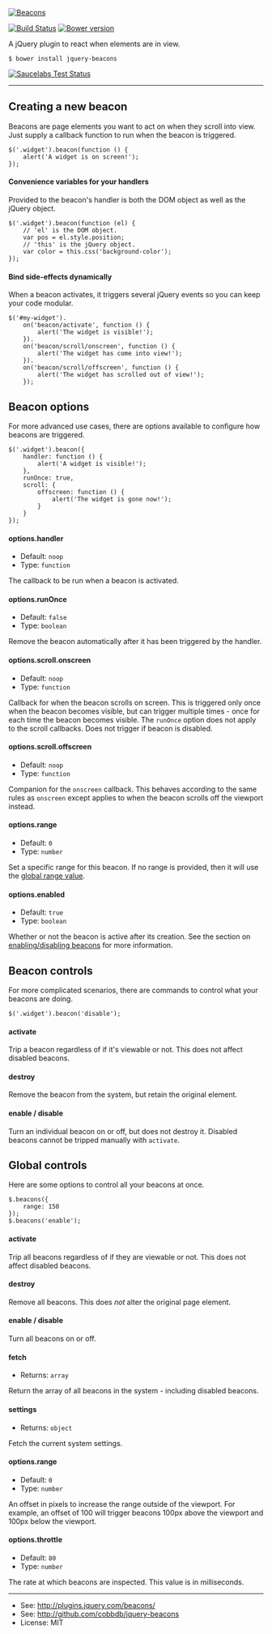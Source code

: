 [![Beacons](http://i.imgur.com/bCS34uV.png)](https://cobbdb.github.io/jquery-beacons)

[![Build Status](https://travis-ci.org/cobbdb/jquery-beacons.svg?branch=1.4.2)](https://travis-ci.org/cobbdb/jquery-beacons) [![Bower version](https://badge.fury.io/bo/jquery-beacons.svg)](http://badge.fury.io/bo/jquery-beacons)

A jQuery plugin to react when elements are in view.

    $ bower install jquery-beacons

[![Saucelabs Test Status](https://saucelabs.com/browser-matrix/jquery-beacons.svg?branch=master)](https://saucelabs.com/u/jquery-beacons)

-------------
## Creating a new beacon
Beacons are page elements you want to act on when they scroll into view.
Just supply a callback function to run when the beacon is triggered.

    $('.widget').beacon(function () {
        alert('A widget is on screen!');
    });

#### Convenience variables for your handlers
Provided to the beacon's handler is both the DOM object as well
as the jQuery object.

    $('.widget').beacon(function (el) {
        // 'el' is the DOM object.
        var pos = el.style.position;
        // 'this' is the jQuery object.
        var color = this.css('background-color');
    });

#### Bind side-effects dynamically
When a beacon activates, it triggers several jQuery events so you can keep your
code modular.

    $('#my-widget').
        on('beacon/activate', function () {
            alert('The widget is visible!');
        }).
        on('beacon/scroll/onscreen', function () {
            alert('The widget has come into view!');
        }).
        on('beacon/scroll/offscreen', function () {
            alert('The widget has scrolled out of view!');
        });

## Beacon options
For more advanced use cases, there are options available to configure how beacons are triggered.

    $('.widget').beacon({
        handler: function () {
            alert('A widget is visible!');
        },
        runOnce: true,
        scroll: {
            offscreen: function () {
                alert('The widget is gone now!');
            }
        }
    });

#### options.handler
* Default: ```noop```
* Type: ```function```

The callback to be run when a beacon is activated.

#### options.runOnce
* Default: ```false```
* Type: ```boolean```

Remove the beacon automatically after it has been triggered by the handler.

#### options.scroll.onscreen
* Default: ```noop```
* Type: ```function```

Callback for when the beacon scrolls on screen. This is triggered only once
when the beacon becomes visible, but can trigger multiple times - once for
each time the beacon becomes visible. The `runOnce` option does not apply
to the scroll callbacks. Does not trigger if beacon is disabled.

#### options.scroll.offscreen
* Default: ```noop```
* Type: ```function```

Companion for the `onscreen` callback. This behaves according to the same
rules as `onscreen` except applies to when the beacon scrolls off the viewport
instead.

#### options.range
* Default: ```0```
* Type: ```number```

Set a specific range for this beacon. If no range is provided,
then it will use the [global range value](#con_global_range).

#### options.enabled
* Default: ```true```
* Type: ```boolean```

Whether or not the beacon is active after its creation. See the section on [enabling/disabling beacons](#con_enable) for more information.

## Beacon controls
For more complicated scenarios, there are commands to control what your beacons are doing.

    $('.widget').beacon('disable');

#### activate
Trip a beacon regardless of if it's viewable or not. This does
not affect disabled beacons.

#### destroy
Remove the beacon from the system, but retain the original element.

#### enable / disable <a name="con_enable"></a>
Turn an individual beacon on or off, but does not destroy it. Disabled beacons cannot
be tripped manually with `activate`.

## Global controls
Here are some options to control all your beacons at once.

    $.beacons({
        range: 150
    });
    $.beacons('enable');

#### activate
Trip all beacons regardless of if they are viewable or not. This does not
affect disabled beacons.

#### destroy
Remove all beacons. This does *not* alter the original page element.

#### enable / disable
Turn all beacons on or off.

#### fetch
* Returns: ```array```

Return the array of all beacons in the system - including disabled beacons.

#### settings
* Returns: ```object```

Fetch the current system settings.

#### options.range <a name="con_global_range"></a>
* Default: ```0```
* Type: ```number```

An offset in pixels to increase the range outside of the viewport.
For example, an offset of 100 will trigger beacons 100px above the viewport and 100px below the viewport.

#### options.throttle
* Default: ```80```
* Type: ```number```

The rate at which beacons are inspected. This value is in milliseconds.

---------
* See: http://plugins.jquery.com/beacons/
* See: http://github.com/cobbdb/jquery-beacons
* License: MIT
